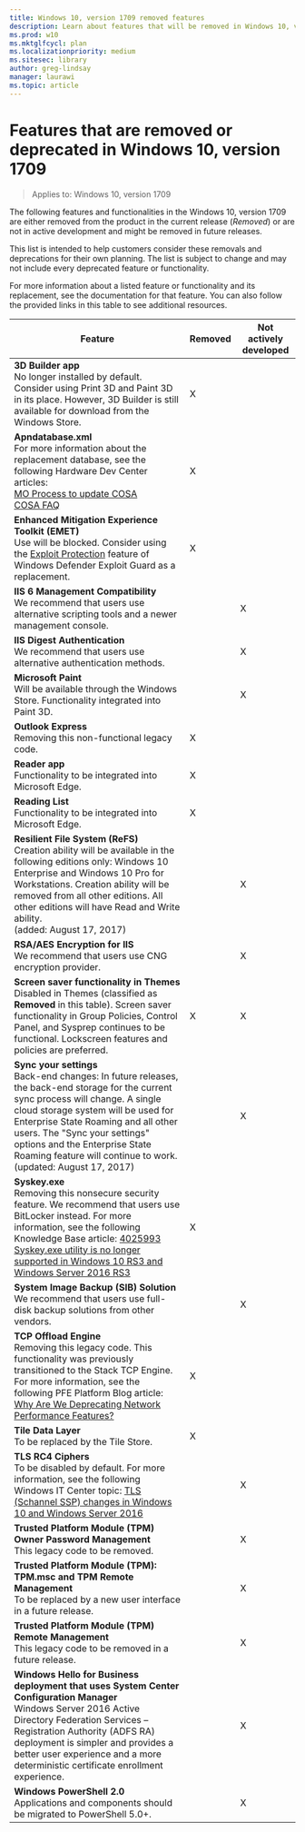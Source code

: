 ```yaml
---
title: Windows 10, version 1709 removed features
description: Learn about features that will be removed in Windows 10, version 1709
ms.prod: w10
ms.mktglfcycl: plan
ms.localizationpriority: medium
ms.sitesec: library
author: greg-lindsay
manager: laurawi
ms.topic: article
---
```

# Features that are removed or deprecated in Windows 10, version 1709

> Applies to: Windows 10, version 1709

The following features and functionalities in the Windows 10, version 1709 are either removed from the product in the current release (*Removed*) or are not in active development and might be removed in future releases.

This list is intended to help customers consider these removals and deprecations for their own planning. The list is subject to change and may not include every deprecated feature or functionality.

For more information about a listed feature or functionality and its replacement, see the documentation for that feature. You can also follow the provided links in this table to see additional resources. 

| Feature  | Removed | Not actively developed |
|----------|---------|------------|
|**3D Builder app**  <br> No longer installed by default. Consider using Print 3D and Paint 3D in its place. However, 3D Builder is still available for download from the Windows Store. | X | |
|**Apndatabase.xml**  <br>    For more information about the replacement database, see the following Hardware Dev Center articles: <br> [MO Process to update COSA](/windows-hardware/drivers/mobilebroadband/planning-your-apn-database-submission) <br> [COSA FAQ](/windows-hardware/drivers/mobilebroadband/cosa---faq) | X | |
|**Enhanced Mitigation Experience Toolkit (EMET)**  <br>Use will be blocked. Consider using the [Exploit Protection](https://blogs.windows.com/windowsexperience/2017/06/28/announcing-windows-10-insider-preview-build-16232-pc-build-15228-mobile/#fMH3bUDAb5HEstZ5.97) feature of Windows Defender Exploit Guard as a replacement.| X | |
|**IIS 6 Management Compatibility**  <br> We recommend that users use alternative scripting tools and a newer management console. | | X |
|**IIS Digest Authentication**  <br> We recommend that users use alternative authentication methods.| | X |
|**Microsoft Paint**  <br> Will be available through the Windows Store. Functionality integrated into Paint 3D.| | X |
|**Outlook Express**  <br>  Removing this non-functional legacy code.| X | |
|**Reader app**  <br>  Functionality to be integrated into Microsoft Edge.| X | |
|**Reading List** <br> Functionality to be integrated into Microsoft Edge.| X | |
|**Resilient File System (ReFS)**  <br>  Creation ability will be available in the following editions only: Windows 10 Enterprise and Windows 10 Pro for Workstations.  Creation ability will be removed from all other editions. All other editions will have Read and Write ability. <br> (added: August 17, 2017)| | X |
|**RSA/AES Encryption for IIS**  <br>  We recommend that users use CNG encryption provider.| | X |
|**Screen saver functionality in Themes** <br>  Disabled in Themes (classified as **Removed** in this table). Screen saver functionality in Group Policies, Control Panel, and Sysprep continues to be functional. Lockscreen features and policies are preferred. | X | X |
|**Sync your settings** <br> Back-end changes: In future releases, the back-end storage for the current sync process will change. A single cloud storage system will be used for Enterprise State Roaming and all other users. The "Sync your settings" options and the Enterprise State Roaming feature will continue to work. <br>(updated: August 17, 2017) |  | X |
|**Syskey.exe** <br> Removing this nonsecure security feature. We recommend that users use BitLocker instead. For more information, see the following Knowledge Base article: [4025993 Syskey.exe utility is no longer supported in Windows 10 RS3 and Windows Server 2016 RS3](https://support.microsoft.com/help/4025993/syskey-exe-utility-is-no-longer-supported-in-windows-10-rs3-and-window)| X | |
|**System Image Backup (SIB) Solution** <br> We recommend that users use full-disk backup solutions from other vendors.| | X |
|**TCP Offload Engine** <br> Removing this legacy code. This functionality was previously transitioned to the Stack TCP Engine. For more information, see the following PFE Platform Blog article: [Why Are We Deprecating Network Performance Features?](https://blogs.technet.microsoft.com/askpfeplat/2017/06/13/why-are-we-deprecating-network-performance-features-kb4014193)| X ||
|**Tile Data Layer** <br> To be replaced by the Tile Store.| X ||
|**TLS RC4 Ciphers** <br> To be disabled by default. For more information, see the following Windows IT Center topic: [TLS (Schannel SSP) changes in Windows 10 and Windows Server 2016](/windows-server/security/tls/tls-schannel-ssp-changes-in-windows-10-and-windows-server)|| X|
|**Trusted Platform Module (TPM) Owner Password Management**  <br>This legacy code to be removed.|| X |
|**Trusted Platform Module (TPM): TPM.msc and TPM Remote Management** <br> To be replaced by a new user interface in a future release.| | X |
|**Trusted Platform Module (TPM) Remote Management** <br>This legacy code to be removed in a future release.|| X |
|**Windows Hello for Business deployment that uses System Center Configuration Manager** <br>  Windows Server 2016 Active Directory Federation Services – Registration Authority (ADFS RA) deployment is simpler and provides a better user experience and a more deterministic certificate enrollment experience.|| X |
|**Windows PowerShell 2.0** <br> Applications and components should be migrated to PowerShell 5.0+.| | X |
